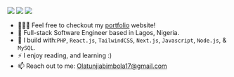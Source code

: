 [<img src="https://img.shields.io/badge/github-%2312100E.svg?&style=for-the-badge&logo=github&logoColor=white&color=black" />](https://github.com/abimbolacodes)
[<img src="https://img.shields.io/badge/instagram-%2312100E.svg?&style=for-the-badge&logo=instagram&color=405DE6" />](http://www.instagram.com/harbynbholarr/)
[<img src="https://img.shields.io/badge/linkedin-%230077B5.svg?&style=for-the-badge&logo=linkedin&logoColor=white" />](http:///www.linkedin.com/in/abimbola-olatunji-535841285)

- 👨🏽‍💻 Feel free to checkout my [portfolio]() website!
- 🏢 Full-stack Software Engineer based in Lagos, Nigeria.
- 🧰 I build with:`PHP`, `React.js`, `TailwindCSS`, `Next.js`, `Javascript`, `Node.js`, & `MySQL`.
- ⚡ I enjoy reading, and learning :)
- 📫 Reach out to me: Olatunjiabimbola17@gmail.com
